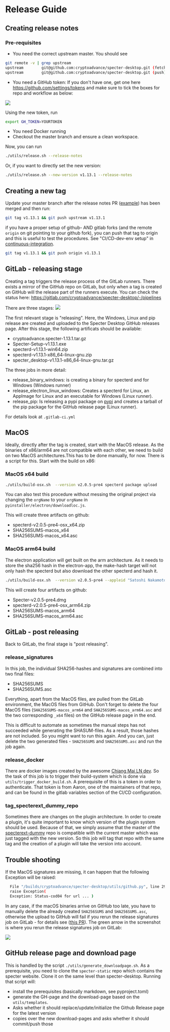 # Release Guide

## Creating release notes

### Pre-requisites

- You need the correct upstream master. You should see

```bash
git remote -v | grep upstream
upstream        git@github.com:cryptoadvance/specter-desktop.git (fetch)
upstream        git@github.com:cryptoadvance/specter-desktop.git (push)
```

- You need a GitHub token:
  If you don't have one, get one here https://github.com/settings/tokens and make sure to tick the boxes for repo and workflow as below:

![](./images/release-guide/github-token.png)

Using the new token, run

```bash
export GH_TOKEN=YOURTOKEN
```

- You need Docker running
- Checkout the master branch and ensure a clean workspace.

Now, you can run

```bash
./utils/release.sh --release-notes
```

Or, if you want to directly set the new version:

```bash
./utils/release.sh --new-version v1.13.1 --release-notes
```

## Creating a new tag

Update your master branch after the release notes PR ([example](https://github.com/cryptoadvance/specter-desktop/commit/65ff6959d7fd85cba745e4d454b30031839f857f/)) has been merged and then run:

```bash
git tag v1.13.1 && git push upstream v1.13.1
```

if you have a proper setup of github- AND gitlab forks (and the remote `origin` on git pointing to your github fork), you can push that tag to origin and this is useful to test the procedures. See "CI/CD-dev-env setup" in [continuous-integration](./continuous-integration.md).

```bash
git tag v1.13.1 && git push origin v1.13.1
```

## GitLab - releasing stage

Creating a tag triggers the release process of the GitLab runners.
There exists a mirror of the GitHub repo on GitLab, but only when a tag is created on GitHub will the release part of the runners execute. You can check the status here:
https://gitlab.com/cryptoadvance/specter-desktop/-/pipelines

There are three stages:
![](./images/release-guide/overview-gitlab-pipline.png)

The first relevant stage is "releasing". Here, the Windows, Linux and pip release are created and uploaded to the Specter Desktop GitHub releases page. After this stage, the following artificats should be available:

- cryptoadvance.specter-1.13.1.tar.gz
- Specter-Setup-v1.13.1.exe
- specterd-v1.13.1-win64.zip
- specterd-v1.13.1-x86_64-linux-gnu.zip
- specter_desktop-v1.13.1-x86_64-linux-gnu.tar.gz

The three jobs in more detail:

- release_binary_windows: is creating a binary for specterd and for Windows (Windows runner)
- release_electron_linux_windows: Creates a specterd for Linux, an AppImage for Linux and an executable for Windows (Linux runner).
- release_pip: Is releasing a pypi package on [pypi](https://pypi.org/project/cryptoadvance.specter/) and creates a tarball of the pip package for the GitHub release page (Linux runner).

For details look at `.gitlab-ci.yml`

## MacOS

Ideally, directly after the tag is created, start with the MacOS release. As the binaries of x86/arm64 are not compatible with each other, we need to build on two MacOS architectures.This has to be done manually, for now. There is a script for this. Start with the build on x86:

### MacOS x64 build

```bash
./utils/build-osx.sh  --version v2.0.5-pre4 specterd package upload
```

You can also test this procedure without messing the original project via changing the `orgName` to your `orgName` in `pyinstaller/electron/downloadloc.js`.

This will create three artifacts on github:
* specterd-v2.0.5-pre4-osx_x64.zip
* SHA256SUMS-macos_x64
* SHA256SUMS-macos_x64.asc

### MacOS arm64 build

The electron application will get built on the arm architecture. As it needs to store the sha256 hash in the electron-app, the make-hash target
will not only hash the specterd but also download the other specterd and hash it.

```bash
./utils/build-osx.sh  --version v2.0.5-pre4 --appleid "Satoshi Nakamoto (appleid)" --mail "satoshi@gmx.com" specterd make-hash electron sign package upload
```

This will create four artifacts on github:
* Specter-v2.0.5-pre4.dmg
* specterd-v2.0.5-pre4-osx_arm64.zip
* SHA256SUMS-macos_arm64
* SHA256SUMS-macos_arm64.asc


## GitLab - post releasing

Back to GitLab, the final stage is "post releasing".

### release_signatures

In this job, the individual SHA256-hashes and signatures are combined into two final files:

- SHA256SUMS
- SHA256SUMS.asc

Everything, apart from the MacOS files, are pulled from the GitLab environment, the MacOS files from GitHub.
Don't forget to delete the four MacOS files (`SHA256SUMS-macos_arm64` and `SHA256SUMS-macos_arm64.asc` and the two corresponding `_x64` files) on the GitHub release page in the end.

This is difficult to automate as sometimes the manual steps has not succeeded while generating the SHASUM-files. As a result, those hashes are not included. So you might want to run this again. And you can, just delete the two generated files - `SHA256SUMS` and `SHA256SUMS.asc` and run the job again.

### release_docker

There are docker images created by the awesome [Chiang Mai LN dev](https://github.com/lncm/docker-specter-desktop). So the task of this job is to trigger their build-system which is done via `utils/trigger_docker_build.sh`. A prerequisite of this is a token in order to authenticate. That token is from Aaron, one of the maintainers of that repo, and can be found in the gitlab variables section of the CI/CD configuration.

### tag_specterext_dummy_repo

Sometimes there are changes on the plugin architecture. In order to create a plugin, it's quite important to know which version of the plugin system should be used. Because of that, we simply assume that the master of the [specterext-dummy](https://github.com/cryptoadvance/specterext-dummy) repo is compatible with the current master which was just tagged with the new version.
So this job will tag that repo with the same tag and the creation of a plugin will take the version into account.

## Trouble shooting

If the MacOS signatures are missing, it can happen that the following Exception will be raised:

```bash
  File "/builds/cryptoadvance/specter-desktop/utils/github.py", line 295, in download_artifact
  raise Exception(
  Exception: Status-cod04 for url ... )
```

In any case, if the macOS binaries arrive on GitHub too late, you have to manually delete the already created `SHA256SUMS` and `SHA256SUMS.asc`, otherwise the upload to GitHub will fail if you rerun the release signatures job on GitLab - for details see ([this PR](https://github.com/cryptoadvance/specter-desktop/pull/689)). The green arrow in the screenshot is where you rerun the release signatures job on GitLab:

![](./images/release-guide/rerun-release-signatures.png)

## GitHub release page and download page

This is handled by the script `./utils/generate_downloadpage.sh`. As a prerequisite, you need to clone the `specter-static` repo which contains the specter website. Clone it on the same level than specter-desktop.
Running that script will:

- install the prerequisites (basically markdown, see pyproject.toml)
- generate the GH-page and the download-page based on the `utils/templates`.
- Asks whether it should replace/update/initialize the Github Release page for the latest version
- copies over the new download-pages and asks whether it should commit/push those
